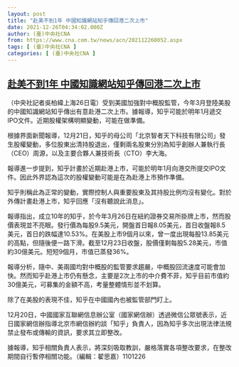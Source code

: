 ```yaml
---
layout: post
title: "赴美不到1年 中國知識網站知乎傳回港二次上市"
date: 2021-12-26T04:34:02.000Z
author: (臺)中央社CNA
from: https://www.cna.com.tw/news/acn/202112260052.aspx
tags: [ (臺)中央社CNA ]
categories: [ (臺)中央社CNA ]
---
```

<!--1640493242000-->
[赴美不到1年 中國知識網站知乎傳回港二次上市](https://www.cna.com.tw/news/acn/202112260052.aspx)
------

<div>
<div></div><div><p>（中央社記者吳柏緯上海26日電）受到美國加強對中概股監管，今年3月登陸美股的中國知識網站知乎傳出有意赴港二次上市。據報導，知乎可能於明年1月遞交IPO文件。近期股權架構明顯變動，可能在做準備。</p><p>根據界面新聞報導，12月21日，知乎的母公司「北京智者天下科技有限公司」發生股權變動，多位股東出清持股退出，僅剩兩名股東分別為知乎創辦人兼執行長（CEO）周源，以及主要合夥人兼技術長（CTO）李大海。</p><p>報導進一步提到，知乎計畫於近期赴港上市，可能於明年1月向港交所提交IPO文件。因此外界認為這次的股權變動可能是在為赴港上市預作準備。</p><p>知乎則稱此為正常的變動，實際控制人與重要股東及其持股比例均沒有變化。對於外傳計畫赴港上市，知乎回應「沒有聽說此消息」。</p><p>報導指出，成立10年的知乎，於今年3月26日在紐約證券交易所掛牌上市，然而股價表現並不亮眼。發行價為每股9.5美元，開盤首日報8.05美元，首日收盤報8.5美元，首日的跌幅達10.53%。在美股上市9個月以來，曾一度出現每股13.85美元的高點，但隨後便一路下滑。截至12月23日收盤，股價僅剩每股5.28美元，市值約30億美元。短短9個月，市值已蒸發36%。</p><p>報導分析，隨中、美兩國均對中概股的監管要求趨嚴，中概股回流速度可能會加快。然而知乎赴港上市仍有懸念，主要是2次上市的中介費不菲，知乎目前市值約30億美元，可募集的金額不高，考量整體情形並不划算。</p><p>除了在美股的表現不佳，知乎在中國國內也被監管部門盯上。</p><p>12月20日，中國國家互聯網信息辦公室（國家網信辦）透過微信公眾號表示，近日國家網信辦指導北京市網信辦約談「知乎」負責人，因為知乎多次出現法律法規禁止發布或傳輸的資訊，要求其立即整改。</p><p>據報導，知乎相關負責人表示，將深刻吸取教訓，嚴格落實各項整改要求，在整改期間自行暫停相關功能。（編輯：翟思嘉）1101226</p></div>
</div>
